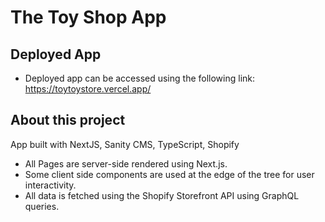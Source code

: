# The Toy Shop App

## Deployed App
* Deployed app can be accessed using the following link:
https://toytoystore.vercel.app/


## About this project
App built with NextJS, Sanity CMS, TypeScript, Shopify

*  All Pages are server-side rendered using Next.js.
*  Some client side components are used at the edge of the tree for user interactivity.
*  All data is fetched using the Shopify Storefront API using GraphQL queries.



